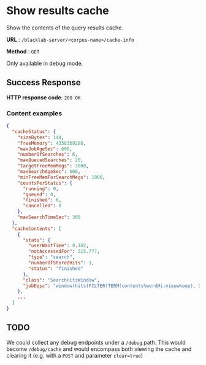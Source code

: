 # Show results cache

Show the contents of the query results cache. 

**URL** : `/blacklab-server/<corpus-name>/cache-info`

**Method** : `GET`

Only available in debug mode.

## Success Response

**HTTP response code**: `200 OK`

### Content examples

```json
{
  "cacheStatus": {
    "sizeBytes": 144,
    "freeMemory": 4358369288,
    "maxJobAgeSec": 600,
    "numberOfSearches": 6,
    "maxQueuedSearches": 20,
    "targetFreeMemMegs": 3000,
    "maxSearchAgeSec": 600,
    "minFreeMemForSearchMegs": 1000,
    "countsPerStatus": {
      "running": 0,
      "queued": 0,
      "finished": 6,
      "cancelled": 0
    },
    "maxSearchTimeSec": 300
  },
  "cacheContents": [
    {
      "stats": {
        "userWaitTime": 0.102,
        "notAccessedFor": 315.777,
        "type": "search",
        "numberOfStoredHits": 1,
        "status": "finished"
      },
      "class": "SearchHitsWindow",
      "jobDesc": "window(hits(FILTER(TERM(contents%word@i:nieuwkoop), SingleDocIdFilter(106681))), 0, 2147483647)"
    }, 
    ...
  ]
}
```

## TODO

We could collect any debug endpoints under a `/debug` path. This would become `/debug/cache` and would encompass both viewing the cache and clearing it (e.g. with a `POST` and parameter `clear=true`)
